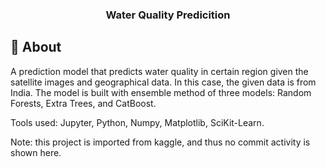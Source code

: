 <h3 align="center">Water Quality Predicition</h3>

## 🧐 About
A prediction model that predicts water quality in certain region given the satellite images and geographical data. In this case, the given data is from India.
The model is built with ensemble method of three models: Random Forests, Extra Trees, and CatBoost.

Tools used: Jupyter, Python, Numpy, Matplotlib, SciKit-Learn.

Note: this project is imported from kaggle, and thus no commit activity is shown here.
